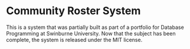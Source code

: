 Community Roster System
=======================

This is a system that was partially built as part of a portfolio for Database Programming at Swinburne University. Now that the subject has been complete, the system is released under the MIT license.
